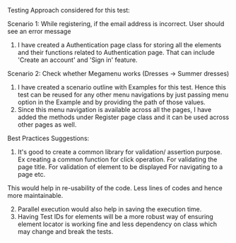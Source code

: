 Testing Approach considered for this test:

Scenario 1: While registering, if the email address is incorrect. User should see an error message

1. I have created a Authentication page class for storing all the elements and their functions related to Authentication page.
That can include 'Create an account' and 'Sign in' feature.


Scenario 2: Check whether Megamenu works (Dresses -> Summer dresses)

1. I have created a scenario outline with Examples for this test. Hence this test can be reused for any other menu navigations by just passing menu option in the Example and by providing the path of those values.
2. Since this menu navigation is available across all the pages, I have added the methods under Register page class and it can be used across other pages as well.


Best Practices Suggestions:
1. It's good to create a common library for validation/ assertion purpose.
Ex creating a common function for click operation.
For validating the page title.
For validation of element to be displayed
For navigating to a page etc.

This would help in re-usability of the code. Less lines of codes and hence more maintainable.

2. Parallel execution would also help in saving the execution time. 
3. Having Test IDs for elements will be a more robust way of ensuring element locator is working fine and less dependency on class which may change and break the tests.